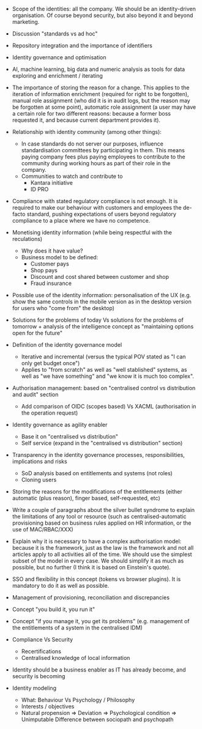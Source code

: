 - Scope of the identities: all the company. We should be an identity-driven organisation. Of course beyond security, but also beyond it and beyond marketing.

- Discussion "standards vs ad hoc"

- Repository integration and the importance of identifiers

- Identity governance and optimisation

- AI, machine learning, big data and numeric analysis as tools for data exploring and enrichment / iterating

- The importance of storing the reason for a change. This applies to the iteration of information enrichment (required for right to be forgotten), manual role assignment (who did it is in audit logs, but the reason may be forgotten at some point), automatic role assignment (a user may have a certain role for two different reasons: because a former boss requested it, and because current department provides it).

- Relationship with identity community (among other things):
  - In case standards do not server our purposes, influence standardisation committees by participating in them. This means paying company fees plus paying employees to contribute to the community during working hours as part of their role in the company.
  - Communities to watch and contribute to
    - Kantara initiative
    - ID PRO

- Compliance with stated regulatory compliance is not enough. It is required to make our behaviour with customers and employees the de-facto standard, pushing expectations of users beyond regulatory compliance to a place where we have no competence.

- Monetising identity information (while being respectful with the reculations)
  - Why does it have value?
  - Business model to be defined:
    - Customer pays
    - Shop pays
    - Discount and cost shared between customer and shop
    - Fraud insurance

- Possible use of the identity information: personalisation of the UX (e.g. show the same controls in the mobile version as in the desktop version for users who "come from" the desktop)

- Solutions for the problems of today Vs solutions for the problems of tomorrow + analysis of the intelligence concept as "maintaining options open for the future"

- Definition of the identity governance model
  + Iterative and incremental (versus the typical POV stated as "I can only get budget once")
  + Applies to "from scratch" as well as "well stablished" systems, as well as "we have something" and "we know it is much too complex".

- Authorisation management: based on "centralised control vs distribution and audit" section
  + Add comparison of OIDC (scopes based) Vs XACML (authorisation in the operation request)

- Identity governance as agility enabler
  + Base it on "centralised vs distribution"
  + Self service (expand in the "centralised vs distribution" section)

- Transparency in the identity governance processes, responsibilities, implications and risks
  + SoD analysis based on entitlements and systems (not roles)
  + Cloning users

- Storing the reasons for the modifications of the entitlements (either automatic (plus reason), finger based, self-requested, etc)

- Write a couple of paragraphs about the silver bullet syndrome to explain the limitations of any tool or resource (such as centralised-automatic provisioning based on business rules applied on HR information, or the use of MAC/RBAC/XXX)

- Explain why it is necessary to have a complex authorisation model: because it is the framework, just as the law is the framework and not all articles apply to all activities all of the time. We should use the simplest subset of the model in every case. We should simplify it as much as possible, but no further (I think it is based on Einstein's quote).

- SSO and flexibility in this concept (tokens vs browser plugins). It is mandatory to do it as well as possible.

- Management of provisioning, reconciliation and discrepancies

- Concept "you build it, you run it"

- Concept "if you manage it, you get its problems" (e.g. management of the entitlements of a system in the centralised IDM)

- Compliance Vs Security
  + Recertifications
  + Centralised knowledge of local information

- Identity should be a business enabler as IT has already become, and security is becoming

- Identity modeling
  + What: Behaviour Vs Psychology / Philosophy
  + Interests / objectives
  + Natural propension => Deviation => Psychological condition => Unimputable
  Difference between sociopath and psychopath
